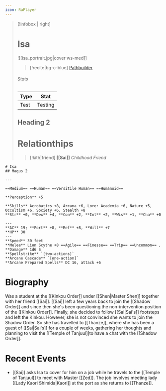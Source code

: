 ```yaml
---
icon: RaPlayer
---
```

> [!infobox | right]
> # Isa
> ![[isa_portrait.jpg|cover ws-med]]
> >[!recite|bg-c-blue] [Pathbuilder](https://pathbuilder2e.com/launch.html?build=826857)
> 
> ###### Stats
> | Type | Stat |
> | ---- | ---- |
> | Test | Testing |
> ## Heading 2
> # Relationthips
> >[!kith|friend] **[[Sai]]** _Childhood Friend_

```pf2e-stats
# Isa
## Magus 2

---

==Medium== ==Human== ==Versitile Human== ==Humanoid==

**Perception** +5

**Skills** Acrobatics +8, Arcana +6, Lore: Academia +6, Nature +5, Occultism +6, Society +6, Stealth +8
**Str** +0, **Dex** +4, **Con** +2, **Int** +2, **Wis** +1, **Cha** +0

---
**AC** 19; **Fort** +8, **Ref** +8, **Will** +7
**HP** 30
---
**Speed** 30 feet
**Melee** Lion Scythe +8 ==Agile== ==Finesse== ==Trip== ==Uncommon== , **Damage** 1d6 S
**Spellstrike** `[two-actions]`
**Arcane Cascade** `[one-action]`
**Arcane Prepared Spells** DC 16, attack +6
```
# Biography
Was a student at the [[Kinkou Order]] under [[Shen|Master Shen]] together with her friend [[Sai]]. [[Sai]] left a few years back to join the [[Shadow Order]] and since then she's been questioning the non-intervention position of the [[Kinkou Order]]. Finally, she decided to follow [[Sai|Sai's]] footsteps and left the Kinkou. However, she is not convinced she wants to join the Shadow Order. So she has travelled to [[Thanze]], where she has been a guest of [[Sai|Sai's]] for a couple of weeks, gathering her thoughts and planning to visit the [[Temple of Tanjuul]]to have a chat with the [[Shadow Order]].
# Recent Events
- [[Sai]] asks Isa to cover for him on a job while he travels to the [[Temple of Tanjuul]] to meet with Master [[Zed]]. The job involves meeting lady [[Lady Kaori Shimida|Kaori]] at the port as she returns to [[Thanze]].